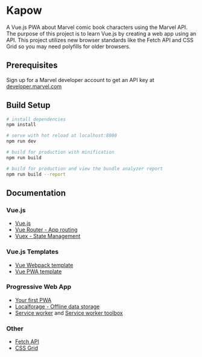 # Kapow

A Vue.js PWA about Marvel comic book characters using the Marvel API. The purpose of this project is to learn Vue.js by creating a web app using an API. This project utilizes new browser standards like the Fetch API and CSS Grid so you may need polyfills for older browsers.

## Prerequisites

Sign up for a Marvel developer account to get an API key at [developer.marvel.com](https://developer.marvel.com/)

## Build Setup

``` bash
# install dependencies
npm install

# serve with hot reload at localhost:8080
npm run dev

# build for production with minification
npm run build

# build for production and view the bundle analyzer report
npm run build --report
```

## Documentation

### Vue.js
- [Vue.js](http://vuejs.org/guide/)
- [Vue Router - App routing](https://router.vuejs.org/en/)
- [Vuex - State Management](https://vuex.vuejs.org/en/)

### Vue.js Templates
- [Vue Webpack template](http://vuejs-templates.github.io/webpack/)
- [Vue PWA template](https://github.com/vuejs-templates/pwa)

### Progressive Web App
- [Your first PWA](https://developers.google.com/web/fundamentals/getting-started/codelabs/your-first-pwapp/)
- [Localforage - Offline data storage](https://github.com/localForage/localForage)
- [Service worker](https://github.com/GoogleChrome/sw-precache) and [Service worker toolbox](https://github.com/GoogleChrome/sw-toolbox)

### Other
- [Fetch API](https://css-tricks.com/using-fetch/)
- [CSS Grid](http://gridbyexample.com/)

